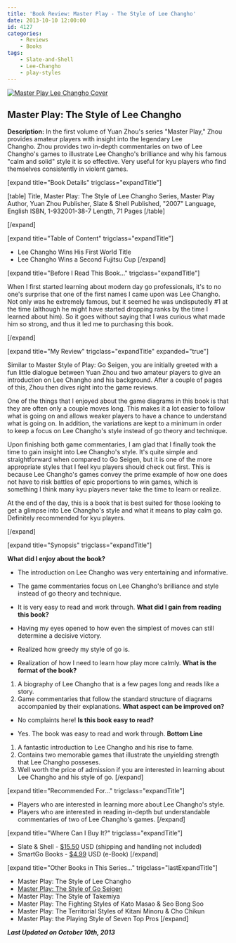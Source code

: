 ```yaml
---
title: 'Book Review: Master Play - The Style of Lee Changho'
date: 2013-10-10 12:00:00
id: 4127
categories:
	- Reviews
	- Books
tags:
	- Slate-and-Shell
	- Lee-Changho
	- play-styles
---
```


[![Master Play Lee Changho Cover](http://www.bengozen.com/wp-content/uploads/2013/10/Master-Play-Lee-Changho-Cover.jpg)](http://www.bengozen.com/wp-content/uploads/2013/10/Master-Play-Lee-Changho-Cover.jpg)

## Master Play: The Style of Lee Changho

**Description:** In the first volume of Yuan Zhou's series "Master Play," Zhou provides amateur players with insight into the legendary Lee Changho. Zhou provides two in-depth commentaries on two of Lee Changho's games to illustrate Lee Changho's brilliance and why his famous "calm and solid" style it is so effective. Very useful for kyu players who find themselves consistently in violent games.

<!--more-->

[expand title="Book Details" trigclass="expandTitle"]

[table]
Title, Master Play: The Style of Lee Changho
Series, Master Play
Author, Yuan Zhou
Publisher, Slate &amp; Shell
Published, "2007"
Language, English
ISBN, 1-932001-38-7
Length, 71 Pages
[/table]

[/expand]

[expand title="Table of Content" trigclass="expandTitle"]

*   Lee Changho Wins His First World Title
*   Lee Changho Wins a Second Fujitsu Cup
[/expand]

[expand title="Before I Read This Book..." trigclass="expandTitle"]

When I first started learning about modern day go professionals, it's to no one's surprise that one of the first names I came upon was Lee Changho. Not only was he extremely famous, but it seemed he was undisputedly #1 at the time (although he might have started dropping ranks by the time I learned about him). So it goes without saying that I was curious what made him so strong, and thus it led me to purchasing this book.

[/expand]

[expand title="My Review" trigclass="expandTitle" expanded="true"]

Similar to Master Style of Play: Go Seigen, you are initially greeted with a fun little dialogue between Yuan Zhou and two amateur players to give an introduction on Lee Changho and his background. After a couple of pages of this, Zhou then dives right into the game reviews.

One of the things that I enjoyed about the game diagrams in this book is that they are often only a couple moves long. This makes it a lot easier to follow what is going on and allows weaker players to have a chance to understand what is going on. In addition, the variations are kept to a minimum in order to keep a focus on Lee Changho's style instead of go theory and technique.

Upon finishing both game commentaries, I am glad that I finally took the time to gain insight into Lee Changho's style. It's quite simple and straightforward when compared to Go Seigen, but it is one of the more appropriate styles that I feel kyu players should check out first. This is because Lee Changho's games convey the prime example of how one does not have to risk battles of epic proportions to win games, which is something I think many kyu players never take the time to learn or realize.

At the end of the day, this is a book that is best suited for those looking to get a glimpse into Lee Changho's style and what it means to play calm go. Definitely recommended for kyu players.

[/expand]

[expand title="Synopsis" trigclass="expandTitle"]

**What did I enjoy about the book?**

*   The introduction on Lee Changho was very entertaining and informative.
*   The game commentaries focus on Lee Changho's brilliance and style instead of go theory and technique.
*   It is very easy to read and work through.
**What did I gain from reading this book?**

*   Having my eyes opened to how even the simplest of moves can still determine a decisive victory.
*   Realized how greedy my style of go is.
*   Realization of how I need to learn how play more calmly.
**What is the format of the book?**

1.  A biography of Lee Changho that is a few pages long and reads like a story.
2.  Game commentaries that follow the standard structure of diagrams accompanied by their explanations.
**What aspect can be improved on?**

*   No complaints here!
**Is this book easy to read?**

*   Yes. The book was easy to read and work through.
**Bottom Line**

1.  A fantastic introduction to Lee Changho and his rise to fame.
2.  Contains two memorable games that illustrate the unyielding strength that Lee Changho posseses.
3.  Well worth the price of admission if you are interested in learning about Lee Changho and his style of go.
[/expand]

[expand title="Recommended For..." trigclass="expandTitle"]

*   Players who are interested in learning more about Lee Changho's style.
*   Players who are interested in reading in-depth but understandable commentaries of two of Lee Changho's games.
[/expand]

[expand title="Where Can I Buy It?" trigclass="expandTitle"]

*   Slate &amp; Shell - [$15.50](http://www.slateandshell.com/SSYZ005.html) USD (shipping and handling not included)
*   SmartGo Books - [$4.99](http://www.gobooks.com/books.html "SmartGo Books") USD (e-Book)
[/expand]

[expand title="Other Books in This Series..." trigclass="lastExpandTitle"]

*   Master Play: The Style of Lee Changho
*   [Master Play: The Style of Go Seigen](http://www.bengozen.com/book-review-master-play-style-go-seigen/ "Book Review: Master Play — The Style of Go Seigen")
*   Master Play: The Style of Takemiya
*   Master Play: The Fighting Styles of Kato Masao &amp; Seo Bong Soo
*   Master Play: The Territorial Styles of Kitani Minoru &amp; Cho Chikun
*   Master Play: the Playing Style of Seven Top Pros
[/expand]

_**Last Updated on October 10th, 2013**_